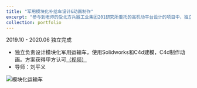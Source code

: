 ```yaml
---
title: "军用模块化补给车设计&动画制作"
excerpt: "参与到老师的受北方兵器工业集团201研究所委托的高机动平台设计的项目中，独立负责设计模块化的军用运输车，使用solidworks 和c4d建模，c4d制作动画。方案获得甲方认可。<br/><img src='https://cdn.jsdelivr.net/gh/george-wyy/MyPic/202305222251987.png'>"
collection: portfolio
---
```



2019.10 - 2020.06 独立完成

- 独立负责设计模块化军用运输车，使用Solidworks和C4d建模，C4d制作动画。方案获得甲方认可[（视频）](https://pan.baidu.com/s/17w12vb1j8-7dBCkVp3albw?pwd=daqq)
- 导师：刘平义

 ![模块化运输车](https://cdn.jsdelivr.net/gh/george-wyy/MyPic/202305222251987.png)